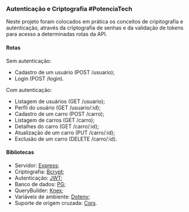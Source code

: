 ### Autenticação e Criptografia #PotenciaTech

Neste projeto foram colocados em prática os conceitos de cripitografia e autenticação, através da criptografia de senhas e da validação de tokens para acesso a determinadas rotas da API.

#### Rotas

Sem autenticação:
- Cadastro de um usuário (POST /usuario);
- Login (POST /login).

Com autenticação:
- Listagem de usuários (GET /usuario);
- Perfil do usuário (GET /usuario/:id);
- Cadastro de um carro (POST /carro);
- Listagem de carros (GET /carro);
- Detalhes do carro (GET /carro/:id);
- Atualização de um carro (PUT /carro/:id);
- Exclusão de um carro (DELETE /carro/:id).

#### Bibliotecas

- Servidor: [Express](https://www.npmjs.com/package/express);
- Criptografia: [Bcrypt](https://www.npmjs.com/package/bcrypt);
- Autenticação: [JWT](https://www.npmjs.com/package/jsonwebtoken);
- Banco de dados: [PG](https://www.npmjs.com/package/pg);
- QueryBuilder: [Knex](https://www.npmjs.com/package/knex);
- Variáveis de ambiente: [Dotenv](https://www.npmjs.com/package/dotenv);
- Suporte de origem cruzada: [Cors](https://www.npmjs.com/package/cors).
